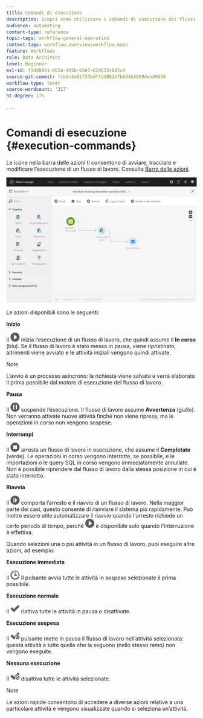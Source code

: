```yaml
---
title: Comandi di esecuzione
description: Scopri come utilizzare i comandi di esecuzione dei flussi di lavoro.
audience: automating
content-type: reference
topic-tags: workflow-general-operation
context-tags: workflow,overview;workflow,main
feature: Workflows
role: Data Architect
level: Beginner
exl-id: fddd88b1-603a-465b-b5e7-624632c0d5cd
source-git-commit: fcb5c4a92f23bdffd1082b7b044b5859dead9d70
workflow-type: tm+mt
source-wordcount: '317'
ht-degree: 17%

---
```


# Comandi di esecuzione {#execution-commands}

Le icone nella barra delle azioni ti consentono di avviare, tracciare e modificare l’esecuzione di un flusso di lavoro. Consulta [Barra delle azioni](../../automating/using/workflow-interface.md#action-bar).

![](assets/wkf_execution_2.png)

Le azioni disponibili sono le seguenti:

**Inizio**

Il ![](assets/play_darkgrey-24px.png) inizia l’esecuzione di un flusso di lavoro, che quindi assume il **In corso** (blu). Se il flusso di lavoro è stato messo in pausa, viene ripristinato, altrimenti viene avviato e le attività iniziali vengono quindi attivate.

>[!NOTE]
>
>L’avvio è un processo asincrono: la richiesta viene salvata e verrà elaborata il prima possibile dal motore di esecuzione del flusso di lavoro.

**Pausa**

Il ![](assets/pause_darkgrey-24px.png) sospende l’esecuzione. Il flusso di lavoro assume **Avvertenza** (giallo). Non verranno attivate nuove attività finché non viene ripresa, ma le operazioni in corso non vengono sospese.

**Interrompi**

Il ![](assets/stop_darkgrey-24px.png) arresta un flusso di lavoro in esecuzione, che assume il **Completato** (verde). Le operazioni in corso vengono interrotte, se possibile, e le importazioni o le query SQL in corso vengono immediatamente annullate. Non è possibile riprendere dal flusso di lavoro dalla stessa posizione in cui è stato interrotto.

**Riavvia**

Il ![](assets/pauseplay_darkgrey-24px.png) comporta l’arresto e il riavvio di un flusso di lavoro. Nella maggior parte dei casi, questo consente di riavviare il sistema più rapidamente. Può inoltre essere utile automatizzare il riavvio quando l&#39;arresto richiede un certo periodo di tempo, perché ![](assets/play_darkgrey-24px.png) è disponibile solo quando l&#39;interruzione è effettiva.

Quando selezioni una o più attività in un flusso di lavoro, puoi eseguire altre azioni, ad esempio:

**Esecuzione immediata**

Il ![](assets/pending_darkgrey-24px.png) Il pulsante avvia tutte le attività in sospeso selezionate il prima possibile.

**Esecuzione normale**

Il ![](assets/check_darkgrey-24px.png) riattiva tutte le attività in pausa o disattivate.

**Esecuzione sospesa**

Il ![](assets/check_pause_darkgrey-24px.png) pulsante mette in pausa il flusso di lavoro nell’attività selezionata: questa attività e tutte quelle che la seguono (nello stesso ramo) non vengono eseguite.

**Nessuna esecuzione**

Il ![](assets/checkdisable.png) disattiva tutte le attività selezionate.

>[!NOTE]
>
>Le azioni rapide consentono di accedere a diverse azioni relative a una particolare attività e vengono visualizzate quando si seleziona un’attività.
